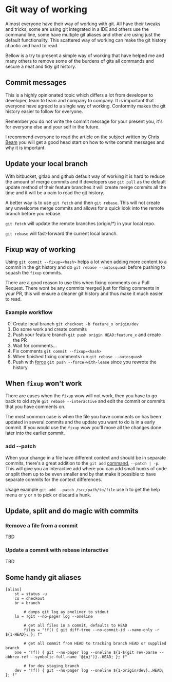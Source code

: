 # Git way of working
Almost everyone have their way of working with git. All have their tweaks and
tricks, some are using git integrated in a IDE and others use the command line,
some have multiple git aliases and other are using just the default
functionality. This scattered way of working can make the git history chaotic
and hard to read.

Bellow is a try to present a simple way of working that have helped me and
many others to remove some of the burdens of gits all commands and secure a neat
and tidy git history.

## Commit messages
This is a highly opinionated topic which differs a lot from developer to
developer, team to team and company to company. It is important that everyone have
agreed to a single way of working. Conformity makes the git history easier to 
follow for everyone.

Remember you do not write the commit message for your present you, it's for
everyone else and your self in the future.

I recommend everyone to read the article on the subject written by [Chris Beam](https://chris.beams.io/posts/git-commit/#imperative)
you will get a good head start on how to write commit messages and why it is
important.

## Update your local branch
With bitbucket, gitlab and github default way of working it is hard to reduce
the amount of merge commits and if developers use `git pull` as the default
update method of their feature branches it will create merge commits all the
time and it will be a pain to read the git history.

A better way is to use `git fetch` and then `git rebase`. This will not
create any unwelcome merge commits and allows for a quick look into
the remote branch before you rebase.

`git fetch` will update the remote branches (origin/*) in your local repo.

`git rebase` will fast-forward the current local branch.

## Fixup way of working
Using `git commit --fixup=<hash>` helps a lot when adding more content to a
commit in the git history and do `git rebase --autosquash` before pushing to
squash the `fixup` commits.

There are a good reason to use this when fixing comments on a Pull Request.
There wont be any commits merged just for fixing comments in your
PR, this will ensure a cleaner git history and thus make it much easier to
read.

### Example workflow
0. Create local branch `git checkout -b feature_x origin/dev`
1. Do some work and create commits
2. Push your feature branch `git push origin HEAD:feature_x` and create the PR
3. Wait for comments...
4. Fix comments `git commit --fixup=<hash>`
5. When finished fixing comments run `git rebase --autosquash`
6. Push with [force](https://git-scm.com/docs/git-push#Documentation/git-push.txt---force-with-leaseltrefnamegt) `git push --force-with-lease` since you rewrote the history

## When `fixup` won't work
There are cases when the `fixup` wow will not work, then you have to go back to
old style `git rebase --interactive` and edit the commit or commits that you
have comments on.

The most common case is when the file you have comments on has been updated in
several commits and the update you want to do is in a early commit. If you
would use the `fixup` wow you'll move all the changes done later into the
earlier commit.

### add --patch
When your change in a file have different context and should be in separate
commits, there's a great addition to the `git add` [command](https://git-scm.com/docs/git-add#Documentation/git-add.txt---patch), `--patch | -p`.
This will give you an interactive add where you can add small hunks of code or split
them up to be even smaller and by that make it possible to have separate commits
for the context differences.

Usage example `git add --patch /src/path/to/file`
use h to get the help menu or y or n to pick or discard a hunk.

## Update, split and do magic with commits

### Remove a file from a commit
TBD

### Update a commit with rebase interactive
TBD


## Some handy git aliases
```
[alias]
	st = status -u
	co = checkout
	br = branch

        # dumps git log as oneliner to stdout
	lo = !git --no-pager log --oneline

        # get all files in a commit, defaults to HEAD
        files = "!f() { git diff-tree --no-commit-id --name-only -r ${1-HEAD}; }; f"

        # get all commit from HEAD to tracking branch HEAD or supplied branch
	one = "!f() { git --no-pager log --oneline ${1-$(git rev-parse --abbrev-ref --symbolic-full-name '@{u}')}..HEAD; }; f"

        # for dev staging branch
	dev = "!f() { git --no-pager log --oneline ${1-origin/dev}..HEAD; }; f"
```
